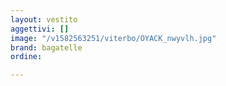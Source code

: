 ```yaml
---
layout: vestito
aggettivi: []
image: "/v1582563251/viterbo/OYACK_nwyvlh.jpg"
brand: bagatelle
ordine: 

---
```

